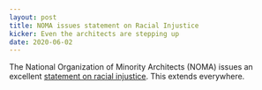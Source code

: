 ```yaml
---
layout: post
title: NOMA issues statement on Racial Injustice
kicker: Even the architects are stepping up
date: 2020-06-02
---
```


The National Organization of Minority Architects (NOMA) issues an excellent [statement on racial injustice](https://noma.net/nomas-public-statement-regarding-racial-injustice-2020-may-31/). This extends everywhere.
